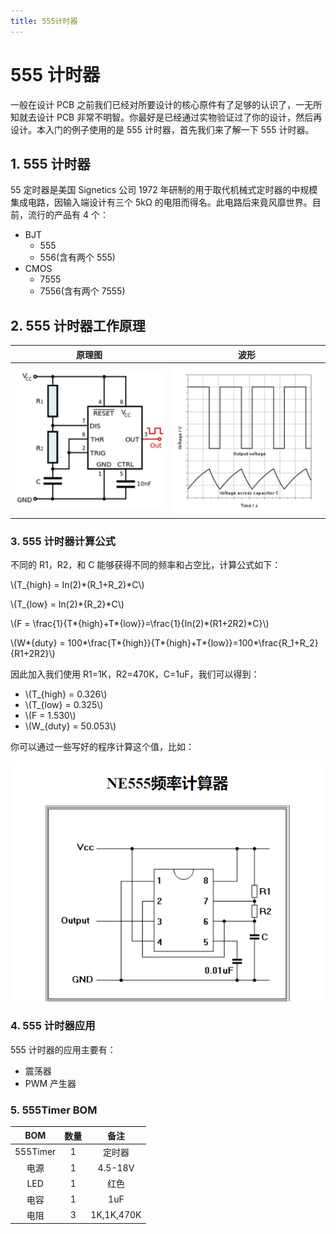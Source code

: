 ```yaml
---
title: 555计时器
---
```


# 555 计时器

一般在设计 PCB 之前我们已经对所要设计的核心原件有了足够的认识了，一无所知就去设计 PCB 非常不明智。你最好是已经通过实物验证过了你的设计，然后再设计。本入门的例子使用的是 555 计时器，首先我们来了解一下 555 计时器。

## 1. 555 计时器

55 定时器是美国 Signetics 公司 1972 年研制的用于取代机械式定时器的中规模集成电路，因输入端设计有三个 5kΩ 的电阻而得名。此电路后来竟风靡世界。目前，流行的产品有 4 个：

- BJT
  - 555
  - 556(含有两个 555)
- CMOS
  - 7555
  - 7556(含有两个 7555)

## 2. 555 计时器工作原理

|                 原理图                  |            波形            |
| :-------------------------------------: | :------------------------: |
| ![555Timer-Schematic](./images/1-1.png) | ![Scope](./images/1-2.png) |

### 3. 555 计时器计算公式

不同的 R1，R2，和 C 能够获得不同的频率和占空比，计算公式如下：

\\(T\_{high} = In(2)*(R_1+R_2)*C\\)

\\(T\_{low} = In(2)*{R_2}*C\\)

\\(F = \frac{1}{T*{high}+T*{low}}=\frac{1}{In(2)*(R1+2R2)*C}\\)

\\(W*{duty} = 100\*\frac{T*{high}}{T*{high}+T*{low}}=100\*\frac{R_1+R_2}{R1+2R2}\\)

因此加入我们使用 R1=1K，R2=470K，C=1uF，我们可以得到：

- \\(T\_{high} = 0.326\\)
- \\(T\_{low} = 0.325\\)
- \\(F = 1.530\\)
- \\(W\_{duty} = 50.053\\)

你可以通过一些写好的程序计算这个值，比如：

[![555Timer-Online-Calculator](./images/1-3.png)](https://www.kechuang.org/tools/elc/tool/ne555.html)

### 4. 555 计时器应用

555 计时器的应用主要有：

- 震荡器
- PWM 产生器

### 5. 555Timer BOM

|   BOM    | 数量 |    备注    |
| :------: | :--: | :--------: |
| 555Timer |  1   |   定时器   |
|   电源   |  1   |  4.5-18V   |
|   LED    |  1   |    红色    |
|   电容   |  1   |    1uF     |
|   电阻   |  3   | 1K,1K,470K |
